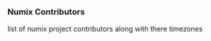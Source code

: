 <h3>Numix Contributors</h3>

<p>
	list of numix project contributors along with there timezones
</p>